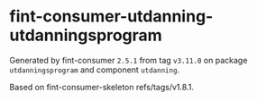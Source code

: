 # fint-consumer-utdanning-utdanningsprogram

Generated by fint-consumer `2.5.1` from tag `v3.11.0` on package `utdanningsprogram` and component `utdanning`.

Based on fint-consumer-skeleton refs/tags/v1.8.1.
